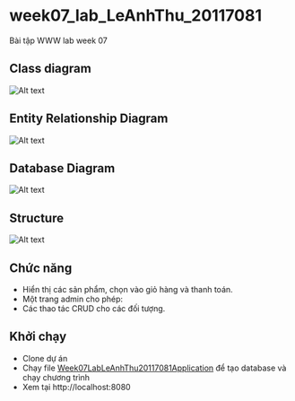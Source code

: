 # week07_lab_LeAnhThu_20117081

Bài tập WWW lab week 07

## Class diagram

![Alt text](https://scontent.fsgn2-5.fna.fbcdn.net/v/t1.15752-9/370218300_7174921502560032_5169747224921105712_n.png?_nc_cat=104&ccb=1-7&_nc_sid=8cd0a2&_nc_ohc=9eUv_OebQ8AAX_PC9iw&_nc_ht=scontent.fsgn2-5.fna&oh=03_AdScTWYWU-OrvJ8vNRXTPLM56T90qz6MP91AEUxt0k2DMQ&oe=658FBC5B)

## Entity Relationship Diagram

![Alt text](https://scontent.fsgn2-3.fna.fbcdn.net/v/t1.15752-9/403603323_1130807424991509_6131122034848412401_n.png?_nc_cat=107&ccb=1-7&_nc_sid=8cd0a2&_nc_ohc=7z8ugM2aTZQAX8o-1wn&_nc_ht=scontent.fsgn2-3.fna&oh=03_AdS4HlZvJEiIZpv5ni95bHV22A3fWEiE845wZXX7tJI5VQ&oe=658FC1FD)

##  Database Diagram

![Alt text](https://scontent.fsgn2-5.fna.fbcdn.net/v/t1.15752-9/370242334_1696910577673612_2812679015324525125_n.png?_nc_cat=104&ccb=1-7&_nc_sid=8cd0a2&_nc_ohc=24qvbHdFPnUAX_oSnAc&_nc_ht=scontent.fsgn2-5.fna&oh=03_AdScof9Tj3Z3OB9B8-9m3tZJuGkWLkU43XwLllu59WXNYA&oe=658FC13F)

## Structure

![Alt text](https://scontent.fsgn2-10.fna.fbcdn.net/v/t1.15752-9/370718746_993270255076209_7952878233181677306_n.png?_nc_cat=109&ccb=1-7&_nc_sid=8cd0a2&_nc_ohc=56WM-BKmSIwAX9_h68N&_nc_ht=scontent.fsgn2-10.fna&oh=03_AdSVIk40V6fpsrhYhJoPDqh7-H6e2jfZhgHLHF7wAEqM7w&oe=658FAF01)

## Chức năng

- Hiển thị các sản phẩm, chọn vào giỏ hàng và thanh toán.
- Một trang admin cho phép:
-  Các thao tác CRUD cho các đối tượng.

## Khởi chạy

- Clone dự án
- Chạy file [Week07LabLeAnhThu20117081Application](https://github.com/LeAnhThu6/week01_lab_LeAnhThu_20117081/blob/master/data/week01_db_script.sql) để tạo database và chạy chương trình
- Xem tại http://localhost:8080
